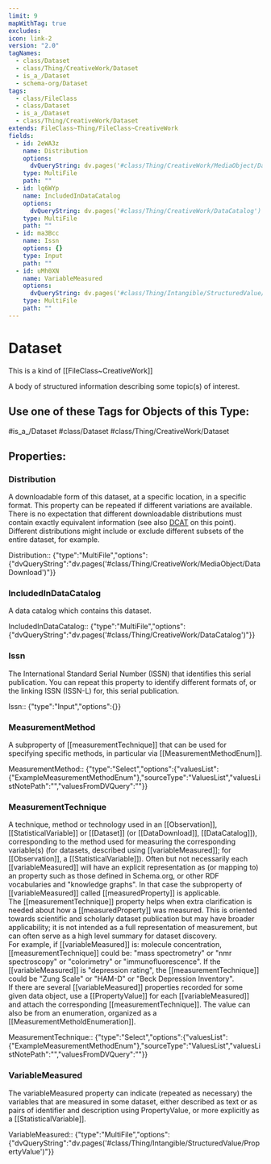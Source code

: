 ```yaml
---
limit: 9
mapWithTag: true
excludes: 
icon: link-2
version: "2.0"
tagNames:
  - class/Dataset
  - class/Thing/CreativeWork/Dataset
  - is_a_/Dataset
  - schema-org/Dataset
tags:
  - class/FileClass
  - class/Dataset
  - is_a_/Dataset
  - class/Thing/CreativeWork/Dataset
extends: FileClass~Thing/FileClass~CreativeWork
fields:
  - id: 2eWA3z
    name: Distribution
    options:
      dvQueryString: dv.pages('#class/Thing/CreativeWork/MediaObject/DataDownload')
    type: MultiFile
    path: ""
  - id: lq6WYp
    name: IncludedInDataCatalog
    options:
      dvQueryString: dv.pages('#class/Thing/CreativeWork/DataCatalog')
    type: MultiFile
    path: ""
  - id: ma3Bcc
    name: Issn
    options: {}
    type: Input
    path: ""
  - id: uMh0XN
    name: VariableMeasured
    options:
      dvQueryString: dv.pages('#class/Thing/Intangible/StructuredValue/PropertyValue')
    type: MultiFile
    path: ""
---
```


# Dataset
This is a kind of [[FileClass~CreativeWork]]

A body of structured information describing some topic(s) of interest.


## Use one of these Tags for Objects of this Type:

#is_a_/Dataset
#class/Dataset
#class/Thing/CreativeWork/Dataset

## Properties:

### Distribution
A downloadable form of this dataset, at a specific location, in a specific format. This property can be repeated if different variations are available. There is no expectation that different downloadable distributions must contain exactly equivalent information (see also [DCAT](https://www.w3.org/TR/vocab-dcat-3/#Class:Distribution) on this point). Different distributions might include or exclude different subsets of the entire dataset, for example.

Distribution:: {"type":"MultiFile","options":{"dvQueryString":"dv.pages('#class/Thing/CreativeWork/MediaObject/DataDownload')"}}

### IncludedInDataCatalog
A data catalog which contains this dataset.

IncludedInDataCatalog:: {"type":"MultiFile","options":{"dvQueryString":"dv.pages('#class/Thing/CreativeWork/DataCatalog')"}}

### Issn
The International Standard Serial Number (ISSN) that identifies this serial publication. You can repeat this property to identify different formats of, or the linking ISSN (ISSN-L) for, this serial publication.

Issn:: {"type":"Input","options":{}}

### MeasurementMethod
A subproperty of [[measurementTechnique]] that can be used for specifying specific methods, in particular via [[MeasurementMethodEnum]].

MeasurementMethod:: {"type":"Select","options":{"valuesList":{"ExampleMeasurementMethodEnum"},"sourceType":"ValuesList","valuesListNotePath":"","valuesFromDVQuery":""}}

### MeasurementTechnique
A technique, method or technology used in an [[Observation]], [[StatisticalVariable]] or [[Dataset]] (or [[DataDownload]], [[DataCatalog]]), corresponding to the method used for measuring the corresponding variable(s) (for datasets, described using [[variableMeasured]]; for [[Observation]], a [[StatisticalVariable]]). Often but not necessarily each [[variableMeasured]] will have an explicit representation as (or mapping to) an property such as those defined in Schema.org, or other RDF vocabularies and "knowledge graphs". In that case the subproperty of [[variableMeasured]] called [[measuredProperty]] is applicable.  
 The [[measurementTechnique]] property helps when extra clarification is needed about how a [[measuredProperty]] was measured. This is oriented towards scientific and scholarly dataset publication but may have broader applicability; it is not intended as a full representation of measurement, but can often serve as a high level summary for dataset discovery.  
 For example, if [[variableMeasured]] is: molecule concentration, [[measurementTechnique]] could be: "mass spectrometry" or "nmr spectroscopy" or "colorimetry" or "immunofluorescence". If the [[variableMeasured]] is "depression rating", the [[measurementTechnique]] could be "Zung Scale" or "HAM-D" or "Beck Depression Inventory".  
 If there are several [[variableMeasured]] properties recorded for some given data object, use a [[PropertyValue]] for each [[variableMeasured]] and attach the corresponding [[measurementTechnique]]. The value can also be from an enumeration, organized as a [[MeasurementMetholdEnumeration]].

MeasurementTechnique:: {"type":"Select","options":{"valuesList":{"ExampleMeasurementMethodEnum"},"sourceType":"ValuesList","valuesListNotePath":"","valuesFromDVQuery":""}}

### VariableMeasured
The variableMeasured property can indicate (repeated as necessary) the  variables that are measured in some dataset, either described as text or as pairs of identifier and description using PropertyValue, or more explicitly as a [[StatisticalVariable]].

VariableMeasured:: {"type":"MultiFile","options":{"dvQueryString":"dv.pages('#class/Thing/Intangible/StructuredValue/PropertyValue')"}}


